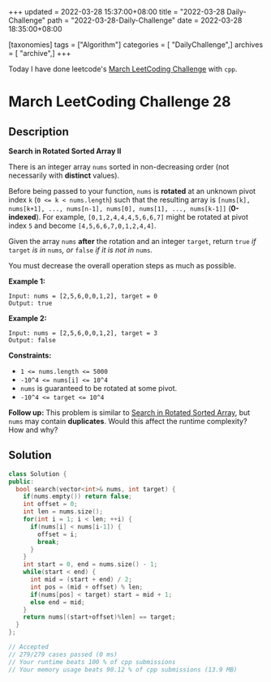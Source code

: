 +++
updated = 2022-03-28 15:37:00+08:00
title = "2022-03-28 Daily-Challenge"
path = "2022-03-28-Daily-Challenge"
date = 2022-03-28 18:35:00+08:00

[taxonomies]
tags = ["Algorithm"]
categories = [ "DailyChallenge",]
archives = [ "archive",]
+++

Today I have done leetcode's [March LeetCoding Challenge](https://leetcode.com/problems/search-in-rotated-sorted-array-ii/) with `cpp`.

<!-- more -->

# March LeetCoding Challenge 28

## Description

**Search in Rotated Sorted Array II**

There is an integer array `nums` sorted in non-decreasing order (not necessarily with **distinct** values).

Before being passed to your function, `nums` is **rotated** at an unknown pivot index `k` (`0 <= k < nums.length`) such that the resulting array is `[nums[k], nums[k+1], ..., nums[n-1], nums[0], nums[1], ..., nums[k-1]]` (**0-indexed**). For example, `[0,1,2,4,4,4,5,6,6,7]` might be rotated at pivot index `5` and become `[4,5,6,6,7,0,1,2,4,4]`.

Given the array `nums` **after** the rotation and an integer `target`, return `true` *if* `target` *is in* `nums`*, or* `false` *if it is not in* `nums`*.*

You must decrease the overall operation steps as much as possible.

 

**Example 1:**

```
Input: nums = [2,5,6,0,0,1,2], target = 0
Output: true
```

**Example 2:**

```
Input: nums = [2,5,6,0,0,1,2], target = 3
Output: false
```

 

**Constraints:**

- `1 <= nums.length <= 5000`
- `-10^4 <= nums[i] <= 10^4`
- `nums` is guaranteed to be rotated at some pivot.
- `-10^4 <= target <= 10^4`

 

**Follow up:** This problem is similar to [Search in Rotated Sorted Array](https://leetcode.com/problems/search-in-rotated-sorted-array/description/), but `nums` may contain **duplicates**. Would this affect the runtime complexity? How and why?

## Solution

``` cpp
class Solution {
public:
  bool search(vector<int>& nums, int target) {
    if(nums.empty()) return false;
    int offset = 0;
    int len = nums.size();
    for(int i = 1; i < len; ++i) {
      if(nums[i] < nums[i-1]) {
        offset = i;
        break;
      }
    }
    int start = 0, end = nums.size() - 1;
    while(start < end) {
      int mid = (start + end) / 2;
      int pos = (mid + offset) % len;
      if(nums[pos] < target) start = mid + 1;
      else end = mid;
    }
    return nums[(start+offset)%len] == target;
  }
};

// Accepted
// 279/279 cases passed (0 ms)
// Your runtime beats 100 % of cpp submissions
// Your memory usage beats 90.12 % of cpp submissions (13.9 MB)
```
